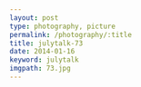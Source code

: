 ```yaml
---
layout: post
type: photography, picture
permalink: /photography/:title
title: julytalk-73
date: 2014-01-16
keyword: julytalk
imgpath: 73.jpg
---
```



